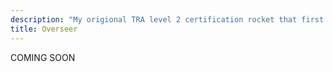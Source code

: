 ```yaml
---
description: "My origional TRA level 2 certification rocket that first took to the skys in 2002"
title: Overseer
---
```


COMING SOON
